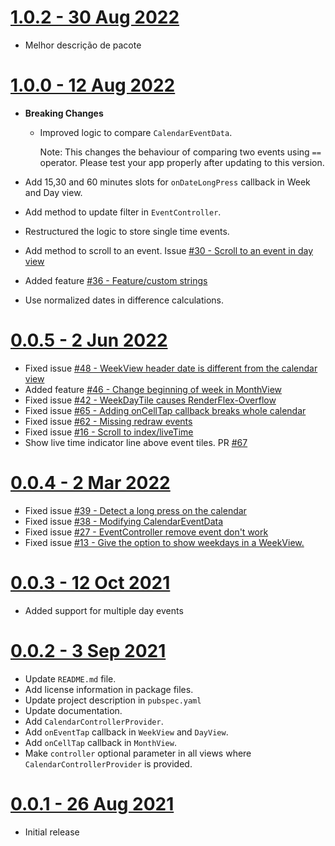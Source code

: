 # [1.0.2 - 30 Aug 2022]()
- Melhor descrição de pacote

# [1.0.0 - 12 Aug 2022](https://github.com/SimformSolutionsPvtLtd/flutter_calendar_view/tree/1.0.0)

- **Breaking Changes**
    - Improved logic to compare `CalendarEventData`.

      Note: This changes the behaviour of comparing two events using `==` operator. Please test your
      app properly after updating to this version.

- Add 15,30 and 60 minutes slots for `onDateLongPress` callback in Week and Day view.
- Add method to update filter in `EventController`.
- Restructured the logic to store single time events.
- Add method to scroll to an event.
  Issue [#30 - Scroll to an event in day view](https://github.com/SimformSolutionsPvtLtd/flutter_calendar_view/issues/30)
- Added
  feature [#36 - Feature/custom strings](https://github.com/SimformSolutionsPvtLtd/flutter_calendar_view/pull/36)
- Use normalized dates in difference calculations.

# [0.0.5 - 2 Jun 2022](https://github.com/SimformSolutionsPvtLtd/flutter_calendar_view/tree/0.0.5)

- Fixed
  issue [#48 - WeekView header date is different from the calendar view](https://github.com/SimformSolutionsPvtLtd/flutter_calendar_view/issues/48)
- Added
  feature [#46 - Change beginning of week in MonthView](https://github.com/SimformSolutionsPvtLtd/flutter_calendar_view/issues/46)
- Fixed
  issue [#42 - WeekDayTile causes RenderFlex-Overflow](https://github.com/SimformSolutionsPvtLtd/flutter_calendar_view/issues/42)
- Fixed
  issue [#65 - Adding onCellTap callback breaks whole calendar](https://github.com/SimformSolutionsPvtLtd/flutter_calendar_view/issues/65)
- Fixed
  issue [#62 - Missing redraw events](https://github.com/SimformSolutionsPvtLtd/flutter_calendar_view/issues/62)
- Fixed
  issue [#16 - Scroll to index/liveTime](https://github.com/SimformSolutionsPvtLtd/flutter_calendar_view/issues/16)
- Show live time indicator line above event tiles.
  PR [#67](https://github.com/SimformSolutionsPvtLtd/flutter_calendar_view/pull/67)

# [0.0.4 - 2 Mar 2022](https://github.com/SimformSolutionsPvtLtd/flutter_calendar_view/tree/0.0.4)

- Fixed
  issue [#39 - Detect a long press on the calendar](https://github.com/SimformSolutionsPvtLtd/flutter_calendar_view/issues/39)
- Fixed
  issue [#38 - Modifying CalendarEventData](https://github.com/SimformSolutionsPvtLtd/flutter_calendar_view/issues/38)
- Fixed
  issue [#27 - EventController remove event don't work](https://github.com/SimformSolutionsPvtLtd/flutter_calendar_view/issues/27)
- Fixed
  issue [#13 - Give the option to show weekdays in a WeekView.](https://github.com/SimformSolutionsPvtLtd/flutter_calendar_view/issues/13)

# [0.0.3 - 12 Oct 2021](https://github.com/SimformSolutionsPvtLtd/flutter_calendar_view/tree/0.0.3)

- Added support for multiple day events

# [0.0.2 - 3 Sep 2021](https://github.com/SimformSolutionsPvtLtd/flutter_calendar_view/tree/0.0.2)

- Update `README.md` file.
- Add license information in package files.
- Update project description in `pubspec.yaml`
- Update documentation.
- Add `CalendarControllerProvider`.
- Add `onEventTap` callback in `WeekView` and `DayView`.
- Add `onCellTap` callback in `MonthView`.
- Make `controller` optional parameter in all views where `CalendarControllerProvider` is provided.

# [0.0.1 - 26 Aug 2021](https://github.com/SimformSolutionsPvtLtd/flutter_calendar_view/tree/0.0.1)

- Initial release